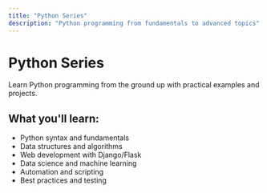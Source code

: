 ```yaml
---
title: "Python Series"
description: "Python programming from fundamentals to advanced topics"
---
```


# Python Series

Learn Python programming from the ground up with practical examples and projects.

## What you'll learn:
- Python syntax and fundamentals
- Data structures and algorithms
- Web development with Django/Flask
- Data science and machine learning
- Automation and scripting
- Best practices and testing